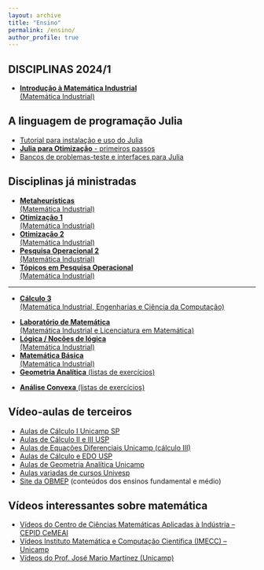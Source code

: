 ```yaml
---
layout: archive
title: "Ensino"
permalink: /ensino/
author_profile: true
---
```


## DISCIPLINAS 2024/1

- [**Introdução à Matemática Industrial**  
  (Matemática Industrial)](/matind/)


## A linguagem de programação Julia

- [Tutorial para instalação e uso do Julia](/julia/)
- [**Julia para Otimização** - primeiros passos](/juliaopt/)
- [Bancos de problemas-teste e interfaces para Julia](/juliaopt_problems/)

## Disciplinas já ministradas

- [**Metaheurísticas**  
  (Matemática Industrial)](/metaheuristicas/)
- [**Otimização 1**  
  (Matemática Industrial)](/otimizacao1/)
- [**Otimização 2**  
  (Matemática Industrial)](/otimizacao2/)
- [**Pesquisa Operacional 2**  
  (Matemática Industrial)](/po2/)
- [**Tópicos em Pesquisa Operacional**  
  (Matemática Industrial)](/topicospo/)

---

- [**Cálculo 3**  
  (Matemática Industrial, Engenharias e Ciência da Computação)](/calculo3/)
<!--- [**Álgebra Linear**  
  (vários cursos)](/algebra-linear/)-->
- [**Laboratório de Matemática**  
  (Matemática Industrial e Licenciatura em Matemática)](/laboratorio-de-matematica/)
- [**Lógica / Noções de lógica**  
  (Matemática Industrial)](/logica/)
- [**Matemática Básica**  
  (Matemática Industrial)](/matematica-basica/)
- [**Geometria Analítica** (listas de exercícios)](https://drive.google.com/file/d/1Z3oxequQlLdjKyLiXw6Yq0JT4rLmm-gL/view?usp=sharing)
<!--- [**Noções de Lógica** (notas de aula)](https://drive.google.com/file/d/0B-G5znuapK7JRk9laWRVOWFGTFE/view?usp=sharing)-->
- [**Análise Convexa** (listas de exercícios)](https://drive.google.com/file/d/14dBCjGENT4phLsUo7Ip7_nvQ-Rp2D7Ev/view?usp=sharing)

## Vídeo-aulas de terceiros

- [Aulas de Cálculo I Unicamp SP](https://www.youtube.com/playlist?list=PL2D9B691A704C6F7B)
- [Aulas de Cálculo II e III USP](https://www.youtube.com/playlist?list=PLxI8Can9yAHeZfF4HwiVmv4D6n3acKLER)
- [Aulas de Equações Diferenciais Unicamp (cálculo III)](https://www.youtube.com/playlist?list=PLFBA21F349930F92F)
- [Aulas de Cálculo e EDO USP](https://www.youtube.com/playlist?list=PLxI8Can9yAHeOiMYCBlkyCALloROQ58OY)
- [Aulas de Geometria Analítica Unicamp](https://www.youtube.com/playlist?list=PLxI8Can9yAHdmzItRKhWYl_ZsDe44PUrp)
- [Aulas variadas de cursos Univesp](https://www.youtube.com/channel/UCBL2tfrwhEhX52Dze_aO3zA)
- [Site da OBMEP](https://portaldosaber.obmep.org.br/index.php/modulo/index?a=1) (conteúdos dos ensinos fundamental e médio)

## Vídeos interessantes sobre matemática

- [Vídeos do Centro de Ciências Matemáticas Aplicadas à Indústria – CEPID CeMEAI](https://www.youtube.com/channel/UCWyGvB0wy9qRCyRFKK41gUg)
- [Vídeos Instituto Matemática e Computação Científica (IMECC) – Unicamp](https://www.youtube.com/channel/UCuIreVLerOxz20iOiiNZNAw)
- [Vídeos do Prof. José Mario Martínez (Unicamp)](https://www.youtube.com/channel/UCUrtvwe5cvgzuMY8w7rgLjQ)
